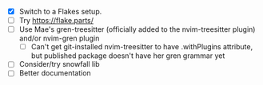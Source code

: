 - [X] Switch to a Flakes setup.
- [ ] Try https://flake.parts/
- [ ] Use Mae's gren-treesitter (officially added to the nvim-treesitter plugin) and/or nvim-gren plugin
    - [ ] Can't get git-installed nvim-treesitter to have .withPlugins attribute, but published package doesn't have her gren grammar yet
- [ ] Consider/try snowfall lib
- [ ] Better documentation
